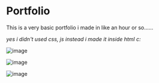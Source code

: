 # Portfolio
This is a very basic portfolio i made in like an hour or so......


*yes i didn't used css, js instead i made it inside html c:*

![image](https://github.com/TaqdeesHigh/Portfolio/assets/143514349/965f34fd-a30c-4766-ba14-acdb7f701293)

![image](https://github.com/TaqdeesHigh/Portfolio/assets/143514349/9baa3813-ebcb-45ad-9ba5-4272bfe67466)

![image](https://github.com/TaqdeesHigh/Portfolio/assets/143514349/f3473dad-6e6f-4241-bafd-bd24398ff072)
